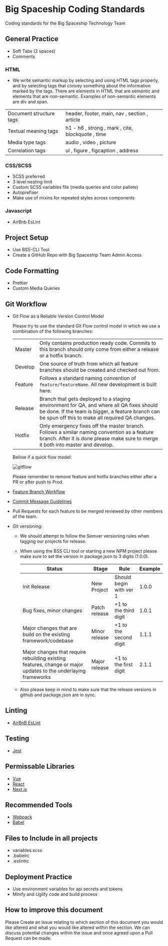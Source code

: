 # Big Spaceship Coding Standards

Coding standards for the Big Spaceship Technology Team

## General Practice

- Soft Tabs (2 spaces)
- Comments

### HTML

- We write semantic markup by selecting and using HTML tags properly, and by selecting tags that convey something about the information marked by the tags. There are elements in HTML that are semantic and elements that are non-semantic. Examples of non-semantic elements are div and span.

|                           |                                                   |	
| ------------------------- |---------------------------------------------------|
| Document structure tags   | header, footer, main, nav , section , article     |
| Textual meaning tags      | h1 - h6 , strong , mark , cite, blockquote , time |
| Media type tags           | audio , video , picture                           |
| Correlation tags          | ul , figure , figcaption , address                |



### CSS/SCSS

- SCSS preferred
- 3 level nesting limit
- Custom SCSS variables file (media queries and color pallete)
- Autoprefixer
- Make use of mixins for repeated styles across components

### Javascript

- AirBnb EsLint

## Project Setup

- Use BSS-CLI Tool
- Create a GitHub Repo with Big Spaceship Team Admin Access

## Code Formatting

- Prettier
- Custom Media Queries

## Git Workflow

- Git Flow as a Reliable Version Control Model

  Please try to use the standard Git Flow control model in which we use a combination of the following branches:

  |         |                                                                                                                                                                                                 |
  | ------- | ----------------------------------------------------------------------------------------------------------------------------------------------------------------------------------------------- |
  | Master  | Only contains production ready code. Commits to this branch should only come from either a release or a hotfix branch.                                                                          |
  | Develop | One source of truth from which all feature branches should be created and checked out from.                                                                                                     |
  | Feature | Follows a standard naming convention of `feature/featureName`. All new development is built here.                                                                                               |
  | Release | Branch that gets deployed to a staging environment for QA, and where all QA fixes should be done. If the team is bigger, a feature branch can be spun off this to make all required QA changes. |
  | Hotfix  | Only emergency fixes off the master branch. Follows a similar naming convention as a feature branch. After it is done please make sure to merge it both into master and develop.                |

  Bellow if a quick flow model:

  ![gitflow](https://user-images.githubusercontent.com/5499946/37505531-d1dd396c-28bb-11e8-921d-1124af180b3f.png)

  Please remember to remove feature and hotfix branches either after a PR or after push to Prod.

- [Feature Branch Workflow](https://www.atlassian.com/git/tutorials/comparing-workflows#feature-branch-workflow)
- [Commit Message Guidelines](https://gist.github.com/robertpainsi/b632364184e70900af4ab688decf6f53)
- Pull Requests for each feature to be merged reviewed by other members of the team.
- Git versioning:

  - We should attempt to follow the Semver versioning rules when tagging our projects for release.
  - When using the BSS CLI tool or starting a new NPM project please make sure to set the version in package.json to 3 digits (1.0.0).

    | Status                                                                                                         | Stage         | Rule                    | Example |
    | -------------------------------------------------------------------------------------------------------------- | ------------- | ----------------------- | ------- |
    | Init Release                                                                                                   | New Project   | Should begin with ver 1 | 1.0.0   |
    | Bug fixes, minor changes                                                                                       | Patch release | +1 to the third digit   | 1.0.1   |
    | Major changes that are build on the existing framework/codebase                                                | Minor release | +1 to the second digit  | 1.1.1   |
    | Major changes that require rebuilding existing features, change or major updates to the underlaying frameworks | Major release | +1 to the first digit   | 2.1.1   |

  - Also please keep in mind to make sure that the release versions in github and package.json are in sync.

## Linting

- [AirBnB EsLint](https://github.com/bigspaceship/javascript)

## Testing

- [Jest](https://facebook.github.io/jest/)

## Permissable Libraries

- [Vue](https://vuejs.org/)
- [React](https://reactjs.org/)
- [Next.js](https://github.com/zeit/next.js/)

## Recommended Tools

- [Webpack](https://webpack.js.org/)
- [Babel](https://babeljs.io/)

## Files to Include in all projects

- variables.scss
- .babelrc
- .eslintrc

## Deployment Practice

- Use environment variables for api secrets and tokens
- Minify and Uglify code and build process

## How to improve this document

Please Create an Issue relating to which section of this document you would like altered and what you would like altered within the section. We can discuss potential changes within the issue and once agreed upon a Pull Request can be made.
